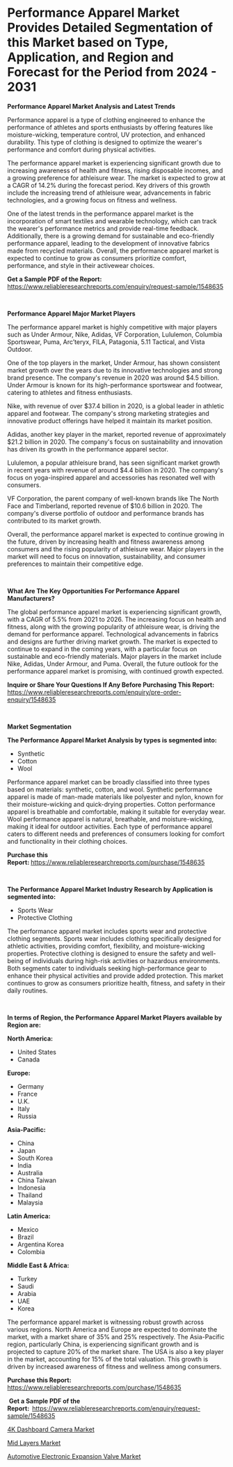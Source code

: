 <p><h1>Performance Apparel Market Provides Detailed Segmentation of this Market based on Type, Application, and Region and Forecast for the Period from 2024 - 2031</h1></p><p><strong>Performance Apparel Market Analysis and Latest Trends</strong></p>
<p><p>Performance apparel is a type of clothing engineered to enhance the performance of athletes and sports enthusiasts by offering features like moisture-wicking, temperature control, UV protection, and enhanced durability. This type of clothing is designed to optimize the wearer's performance and comfort during physical activities.</p><p>The performance apparel market is experiencing significant growth due to increasing awareness of health and fitness, rising disposable incomes, and a growing preference for athleisure wear. The market is expected to grow at a CAGR of 14.2% during the forecast period. Key drivers of this growth include the increasing trend of athleisure wear, advancements in fabric technologies, and a growing focus on fitness and wellness.</p><p>One of the latest trends in the performance apparel market is the incorporation of smart textiles and wearable technology, which can track the wearer's performance metrics and provide real-time feedback. Additionally, there is a growing demand for sustainable and eco-friendly performance apparel, leading to the development of innovative fabrics made from recycled materials. Overall, the performance apparel market is expected to continue to grow as consumers prioritize comfort, performance, and style in their activewear choices.</p></p>
<p><strong>Get a Sample PDF of the Report:&nbsp;</strong> <a href="https://www.reliableresearchreports.com/enquiry/request-sample/1548635">https://www.reliableresearchreports.com/enquiry/request-sample/1548635</a></p>
<p>&nbsp;</p>
<p><strong>Performance Apparel Major Market Players</strong></p>
<p><p>The performance apparel market is highly competitive with major players such as Under Armour, Nike, Adidas, VF Corporation, Lululemon, Columbia Sportswear, Puma, Arc’teryx, FILA, Patagonia, 5.11 Tactical, and Vista Outdoor.</p><p>One of the top players in the market, Under Armour, has shown consistent market growth over the years due to its innovative technologies and strong brand presence. The company's revenue in 2020 was around $4.5 billion. Under Armour is known for its high-performance sportswear and footwear, catering to athletes and fitness enthusiasts.</p><p>Nike, with revenue of over $37.4 billion in 2020, is a global leader in athletic apparel and footwear. The company's strong marketing strategies and innovative product offerings have helped it maintain its market position.</p><p>Adidas, another key player in the market, reported revenue of approximately $21.2 billion in 2020. The company's focus on sustainability and innovation has driven its growth in the performance apparel sector.</p><p>Lululemon, a popular athleisure brand, has seen significant market growth in recent years with revenue of around $4.4 billion in 2020. The company's focus on yoga-inspired apparel and accessories has resonated well with consumers.</p><p>VF Corporation, the parent company of well-known brands like The North Face and Timberland, reported revenue of $10.6 billion in 2020. The company's diverse portfolio of outdoor and performance brands has contributed to its market growth.</p><p>Overall, the performance apparel market is expected to continue growing in the future, driven by increasing health and fitness awareness among consumers and the rising popularity of athleisure wear. Major players in the market will need to focus on innovation, sustainability, and consumer preferences to maintain their competitive edge.</p></p>
<p>&nbsp;</p>
<p><strong>What Are The Key Opportunities For Performance Apparel Manufacturers?</strong></p>
<p><p>The global performance apparel market is experiencing significant growth, with a CAGR of 5.5% from 2021 to 2026. The increasing focus on health and fitness, along with the growing popularity of athleisure wear, is driving the demand for performance apparel. Technological advancements in fabrics and designs are further driving market growth. The market is expected to continue to expand in the coming years, with a particular focus on sustainable and eco-friendly materials. Major players in the market include Nike, Adidas, Under Armour, and Puma. Overall, the future outlook for the performance apparel market is promising, with continued growth expected.</p></p>
<p><strong>Inquire or Share Your Questions If Any Before Purchasing This Report:</strong> <a href="https://www.reliableresearchreports.com/enquiry/pre-order-enquiry/1548635">https://www.reliableresearchreports.com/enquiry/pre-order-enquiry/1548635</a></p>
<p>&nbsp;</p>
<p><strong>Market Segmentation</strong></p>
<p><strong>The Performance Apparel Market Analysis by types is segmented into:</strong></p>
<p><ul><li>Synthetic</li><li>Cotton</li><li>Wool</li></ul></p>
<p><p>Performance apparel market can be broadly classified into three types based on materials: synthetic, cotton, and wool. Synthetic performance apparel is made of man-made materials like polyester and nylon, known for their moisture-wicking and quick-drying properties. Cotton performance apparel is breathable and comfortable, making it suitable for everyday wear. Wool performance apparel is natural, breathable, and moisture-wicking, making it ideal for outdoor activities. Each type of performance apparel caters to different needs and preferences of consumers looking for comfort and functionality in their clothing choices.</p></p>
<p><strong>Purchase this Report:&nbsp;</strong><a href="https://www.reliableresearchreports.com/purchase/1548635">https://www.reliableresearchreports.com/purchase/1548635</a></p>
<p>&nbsp;</p>
<p><strong>The Performance Apparel Market Industry Research by Application is segmented into:</strong></p>
<p><ul><li>Sports Wear</li><li>Protective Clothing</li></ul></p>
<p><p>The performance apparel market includes sports wear and protective clothing segments. Sports wear includes clothing specifically designed for athletic activities, providing comfort, flexibility, and moisture-wicking properties. Protective clothing is designed to ensure the safety and well-being of individuals during high-risk activities or hazardous environments. Both segments cater to individuals seeking high-performance gear to enhance their physical activities and provide added protection. This market continues to grow as consumers prioritize health, fitness, and safety in their daily routines.</p></p>
<p>&nbsp;</p>
<p><strong>In terms of Region, the Performance Apparel Market Players available by Region are:</strong></p>
<p>
    <p> <strong> North America: </strong>
        <ul>
            <li>United States</li>
            <li>Canada</li>
        </ul>
        </p> 
    <p> <strong> Europe: </strong>
        <ul>
            <li>Germany</li>
            <li>France</li>
            <li>U.K.</li>
            <li>Italy</li>
            <li>Russia</li>
        </ul>
        </p> 
    <p> <strong> Asia-Pacific: </strong>
        <ul>
            <li>China</li>
            <li>Japan</li>
            <li>South Korea</li>
            <li>India</li>
            <li>Australia</li>
            <li>China Taiwan</li>
            <li>Indonesia</li>
            <li>Thailand</li>
            <li>Malaysia</li>
        </ul>
        </p> 
    <p> <strong> Latin America: </strong>
        <ul>
            <li>Mexico</li>
            <li>Brazil</li>
            <li>Argentina Korea</li>
            <li>Colombia</li>
        </ul>
        </p> 
    <p> <strong> Middle East & Africa: </strong>
        <ul>
            <li>Turkey</li>
            <li>Saudi</li>
            <li>Arabia</li>
            <li>UAE</li>
            <li>Korea</li>
        </ul>
    </p>
    </p>
<p><p>The performance apparel market is witnessing robust growth across various regions. North America and Europe are expected to dominate the market, with a market share of 35% and 25% respectively. The Asia-Pacific region, particularly China, is experiencing significant growth and is projected to capture 20% of the market share. The USA is also a key player in the market, accounting for 15% of the total valuation. This growth is driven by increased awareness of fitness and wellness among consumers.</p></p>
<p><strong>Purchase this Report: </strong><a href="https://www.reliableresearchreports.com/purchase/1548635">https://www.reliableresearchreports.com/purchase/1548635</a></p>
<p>&nbsp;<strong>Get a Sample PDF of the Report:&nbsp;&nbsp;</strong><a href="https://www.reliableresearchreports.com/enquiry/request-sample/1548635">https://www.reliableresearchreports.com/enquiry/request-sample/1548635</a></p>
<p><strong></strong></p>
<p><p><a href="https://shimmer-gardenia-37a.notion.site/4K-Dashboard-Camera-Market-Offers-Provide-Insightful-Data-for-the-Time-Period-from-2024-to-2031-and--26f461a3c6164312827c8a4f8382e6f1">4K Dashboard Camera Market</a></p><p><a href="https://github.com/markusgodoy/Market-Research-Report-List-2/blob/main/mid-layers-market.md">Mid Layers Market</a></p><p><a href="https://meowing-lemming-dd3.notion.site/Automotive-Electronic-Expansion-Valve-Market-Provides-Detailed-Segmentation-of-this-Market-based-on--79edf29959cc4cb5acfdb084ea6aa76d">Automotive Electronic Expansion Valve Market</a></p></p>
